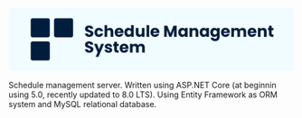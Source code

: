 ﻿<p align="center">
    <img src=".github/gh-banner.png" alt="">
</p>

Schedule management server. Written using ASP.NET Core (at beginnin using 5.0, recently updated to 8.0 LTS). Using
Entity Framework as ORM system and MySQL relational database.
